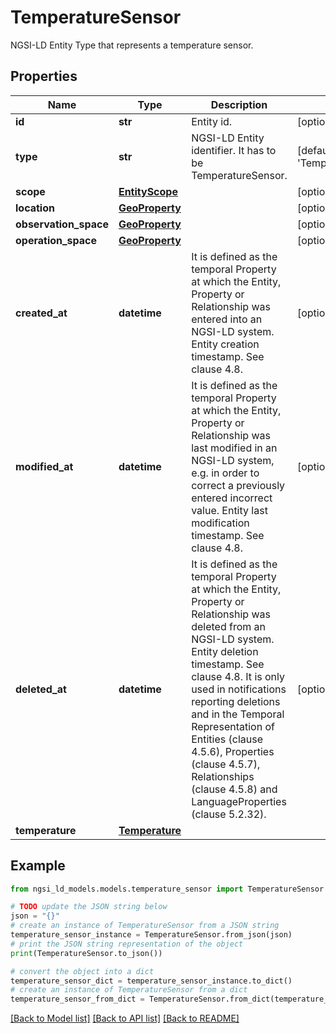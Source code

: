 # TemperatureSensor

NGSI-LD Entity Type that represents a temperature sensor. 

## Properties

Name | Type | Description | Notes
------------ | ------------- | ------------- | -------------
**id** | **str** | Entity id.  | [optional] 
**type** | **str** | NGSI-LD Entity identifier. It has to be TemperatureSensor. | [default to 'TemperatureSensor']
**scope** | [**EntityScope**](EntityScope.md) |  | [optional] 
**location** | [**GeoProperty**](GeoProperty.md) |  | [optional] 
**observation_space** | [**GeoProperty**](GeoProperty.md) |  | [optional] 
**operation_space** | [**GeoProperty**](GeoProperty.md) |  | [optional] 
**created_at** | **datetime** | It is defined as the temporal Property at which the Entity, Property or Relationship was entered into an NGSI-LD system.  Entity creation timestamp. See clause 4.8.  | [optional] 
**modified_at** | **datetime** | It is defined as the temporal Property at which the Entity, Property or Relationship was last modified in an NGSI-LD system, e.g. in order to correct a previously entered incorrect value.  Entity last modification timestamp. See clause 4.8.  | [optional] 
**deleted_at** | **datetime** | It is defined as the temporal Property at which the Entity, Property or Relationship was deleted from an NGSI-LD system.  Entity deletion timestamp. See clause 4.8. It is only used in notifications reporting deletions and in the Temporal Representation of Entities (clause 4.5.6), Properties (clause 4.5.7), Relationships (clause 4.5.8) and LanguageProperties (clause 5.2.32).  | [optional] 
**temperature** | [**Temperature**](Temperature.md) |  | 

## Example

```python
from ngsi_ld_models.models.temperature_sensor import TemperatureSensor

# TODO update the JSON string below
json = "{}"
# create an instance of TemperatureSensor from a JSON string
temperature_sensor_instance = TemperatureSensor.from_json(json)
# print the JSON string representation of the object
print(TemperatureSensor.to_json())

# convert the object into a dict
temperature_sensor_dict = temperature_sensor_instance.to_dict()
# create an instance of TemperatureSensor from a dict
temperature_sensor_from_dict = TemperatureSensor.from_dict(temperature_sensor_dict)
```
[[Back to Model list]](../README.md#documentation-for-models) [[Back to API list]](../README.md#documentation-for-api-endpoints) [[Back to README]](../README.md)


